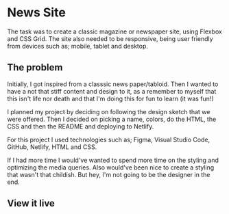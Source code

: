 # News Site

The task was to create a classic magazine or newspaper site, using Flexbox and CSS Grid. The site also needed to be responsive, being user friendly from devices such as; mobile, tablet and desktop.

## The problem

Initially, I got inspired from a classsic news paper/tabloid. Then I wanted to have a not that stiff content and design to it, as a remember to myself that this isn't life nor death and that I'm doing this for fun to learn (it was fun!)

I planned my project by deciding on following the design sketch that we were offered. Then I decided on picking a name, colors, do the HTML, the CSS and then the README and deploying to Netlify.

For this project I used technologies such as;
Figma, Visual Studio Code, GitHub, Netlify, HTML and CSS.

If I had more time I would've wanted to spend more time on the styling and optimizing the media queries. Also would've been nice to create a styling that wasn't that childish. But hey, I'm not going to be the designer in the end.

## View it live
